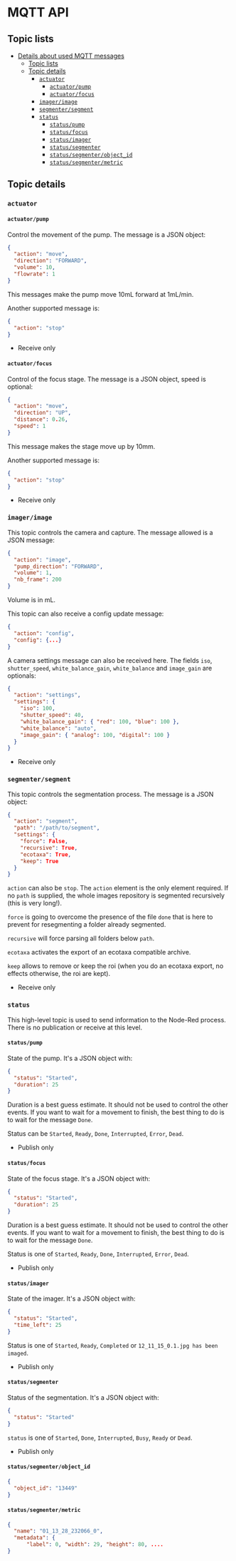 # MQTT API

## Topic lists

- [Details about used MQTT messages](#details-about-used-mqtt-messages)
  - [Topic lists](#topic-lists)
  - [Topic details](#topic-details)
    - [`actuator`](#actuator)
      - [`actuator/pump`](#actuatorpump)
      - [`actuator/focus`](#actuatorfocus)
    - [`imager/image`](#imagerimage)
    - [`segmenter/segment`](#segmentersegment)
    - [`status`](#status)
      - [`status/pump`](#statuspump)
      - [`status/focus`](#statusfocus)
      - [`status/imager`](#statusimager)
      - [`status/segmenter`](#statussegmenter)
      - [`status/segmenter/object_id`](#statussegmenterobject_id)
      - [`status/segmenter/metric`](#statussegmentermetric)

## Topic details

### `actuator`

#### `actuator/pump`

Control the movement of the pump. The message is a JSON object:

```json
{
  "action": "move",
  "direction": "FORWARD",
  "volume": 10,
  "flowrate": 1
}
```

This messages make the pump move 10mL forward at 1mL/min.

Another supported message is:

```json
{
  "action": "stop"
}
```

- Receive only

#### `actuator/focus`

Control of the focus stage. The message is a JSON object, speed is optional:

```json
{
  "action": "move",
  "direction": "UP",
  "distance": 0.26,
  "speed": 1
}
```

This message makes the stage move up by 10mm.

Another supported message is:

```json
{
  "action": "stop"
}
```

- Receive only

### `imager/image`

This topic controls the camera and capture. The message allowed is a JSON message:

```json
{
  "action": "image",
  "pump_direction": "FORWARD",
  "volume": 1,
  "nb_frame": 200
}
```

Volume is in mL.

This topic can also receive a config update message:

```json
{
  "action": "config",
  "config": {...}
}
```

A camera settings message can also be received here. The fields `iso`, `shutter_speed`, `white_balance_gain`, `white_balance` and `image_gain` are optionals:

```json
{
  "action": "settings",
  "settings": {
    "iso": 100,
    "shutter_speed": 40,
    "white_balance_gain": { "red": 100, "blue": 100 },
    "white_balance": "auto",
    "image_gain": { "analog": 100, "digital": 100 }
  }
}
```

- Receive only

### `segmenter/segment`

This topic controls the segmentation process. The message is a JSON object:

```json
{
  "action": "segment",
  "path": "/path/to/segment",
  "settings": {
    "force": False,
    "recursive": True,
    "ecotaxa": True,
    "keep": True
  }
}
```

`action` can also be `stop`.
The `action` element is the only element required. If no `path` is supplied, the whole images repository is segmented recursively (this is very long!).

`force` is going to overcome the presence of the file `done` that is here to prevent for resegmenting a folder already segmented.

`recursive` will force parsing all folders below `path`.

`ecotaxa` activates the export of an ecotaxa compatible archive.

`keep` allows to remove or keep the roi (when you do an ecotaxa export, no effects otherwise, the roi are kept).

- Receive only

### `status`

This high-level topic is used to send information to the Node-Red process. There is no publication or receive at this level.

#### `status/pump`

State of the pump. It's a JSON object with:

```json
{
  "status": "Started",
  "duration": 25
}
```

Duration is a best guess estimate. It should not be used to control the other events. If you want to wait for a movement to finish, the best thing to do is to wait for the message `Done`.

Status can be `Started`, `Ready`, `Done`, `Interrupted`, `Error`, `Dead`.

- Publish only

#### `status/focus`

State of the focus stage. It's a JSON object with:

```json
{
  "status": "Started",
  "duration": 25
}
```

Duration is a best guess estimate. It should not be used to control the other events. If you want to wait for a movement to finish, the best thing to do is to wait for the message `Done`.

Status is one of `Started`, `Ready`, `Done`, `Interrupted`, `Error`, `Dead`.

- Publish only

#### `status/imager`

State of the imager. It's a JSON object with:

```json
{
  "status": "Started",
  "time_left": 25
}
```

Status is one of `Started`, `Ready`, `Completed` or `12_11_15_0.1.jpg has been imaged`.

- Publish only

#### `status/segmenter`

Status of the segmentation. It's a JSON object with:

```json
{
  "status": "Started"
}
```

`status` is one of `Started`, `Done`, `Interrupted`, `Busy`, `Ready` or `Dead`.

- Publish only

#### `status/segmenter/object_id`

```json
{
  "object_id": "13449"
}
```

#### `status/segmenter/metric`

```json
{
  "name": "01_13_28_232066_0",
  "metadata": {
      "label": 0, "width": 29, "height": 80, ....
}
```
